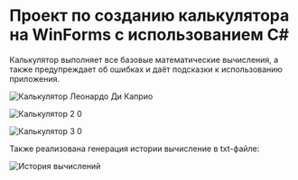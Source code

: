 # Проект по созданию калькулятора на WinForms с использованием C#

Калькулятор выполняет все базовые математические вычисления, а также предупреждает об ошибках и даёт подсказки к использованию приложения.

![Калькулятор Леонардо Ди Каприо](https://user-images.githubusercontent.com/93496790/185206675-b231a055-1218-4156-b9f5-2d7442cc907d.jpg)

![Калькулятор 2 0](https://user-images.githubusercontent.com/93496790/185208184-c48da21e-0bff-4508-b737-957a18d7a83c.jpg)

![Калькулятор 3 0](https://user-images.githubusercontent.com/93496790/185208202-ca29f81c-aad4-4be6-a76f-ad6b9eb0c083.jpg)

Также реализована генерация истории вычисление в txt-файле:

![История вычислений](https://user-images.githubusercontent.com/93496790/185208237-d12b56cf-7b14-4989-907a-359ef3b96f2a.jpg)
